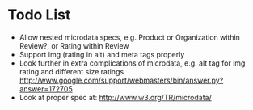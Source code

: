 Todo List
=========

* Allow nested microdata specs, e.g. Product or Organization within Review?, or Rating within Review
* Support img (rating in alt) and meta tags properly
* Look further in extra complications of microdata, e.g. alt tag for img rating and different size ratings
  http://www.google.com/support/webmasters/bin/answer.py?answer=172705 
* Look at proper spec at: http://www.w3.org/TR/microdata/
